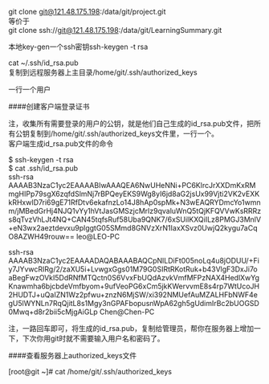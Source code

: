  git clone git@121.48.175.198:/data/git/project.git    
等价于    
 git clone ssh://git@121.48.175.198:/data/git/LearningSummary.git    
    
 本地key-gen一个ssh密钥ssh-keygen -t rsa     
    
cat  ~/.ssh/id_rsa.pub    
复制到远程服务器上主目录/home/git/.ssh/authorized_keys   

一行一个用户     
    
####创建客户端登录证书    
    
注，收集所有需要登录的用户的公钥，就是他们自己生成的id_rsa.pub文件，把所有公钥复制到/home/git/.ssh/authorized_keys文件里，一行一个。    
客户端生成id_rsa.pub文件的命令    
  	    
$ ssh-keygen -t rsa    
$ cat  .ssh/id_rsa.pub    
ssh-rsa AAAAB3NzaC1yc2EAAAABIwAAAQEA6NwUHeNNi+PC6KlrcJrXXDmKxRMmgHIPp79sgX6zqfdSlmNj7rBPQeyEKS9Wg8yI6jd8aG2jsUx99Vjti2VK2vEXKkRHxwID7ri69gE71RfDtv6ekafnzLo14J8hAp0spMk+N3wEAQRYDmcYo1wmnm/jMBedGrHj4NJQ1vYy1hVtJasGMSzjcMrlz9qvaluWnQ5tQjKFQVVwKsRRRzs8qTvzVhLJt4NQ+CAN45tqfsRuf58Uba9QNK7/6xSUiIKXQiILz8PMGJ3MnlV+eN3wx2aeztdevxu9plggtG05SMmd8GNVzXrN1IaxXSvz0UwjQ2kygu7aCqO8AZWH49rouw== leo@LEO-PC  

ssh-rsa AAAAB3NzaC1yc2EAAAADAQABAAABAQCpNlLDiFt005noLq4u8jODUU/+Fiy7JYvwcRIRg/2/zaXU5i+LvwgxGgs01M79G0SIRtRKotRuk+b43VlgF3DxJi7oaBegFwzOVkI5DdRNfMTQctn0S6VvxFbUQdAzvkVmfMFPzNAX4HedlXwYgKnawmha6bjcbdeVmfbyom+9ufVeoPG6xCm5jkKWervvmE8s4rp7WtUcoJH2HUDTJ+uQaIZN1Wz2pfwu+znzN6MjSW/xi392NMUefAuMZALHFbNWF4egU5lWYNLn7RqQjitL8s1Mgy3nGPAFbopusnWpA62gh5gUdimIrBc2bUOGSD0Mwq+d8r2bii5cMjgAiGLp Chen@Chen-PC   

注，一路回车即可，将生成的id_rsa.pub，复制给管理员，帮你在服务器上增加一下，下次你用git时就不需要输入用户名和密码了。    
    
####查看服务器上authorized_keys文件    
  	    
[root@git ~]# cat /home/git/.ssh/authorized_keys    